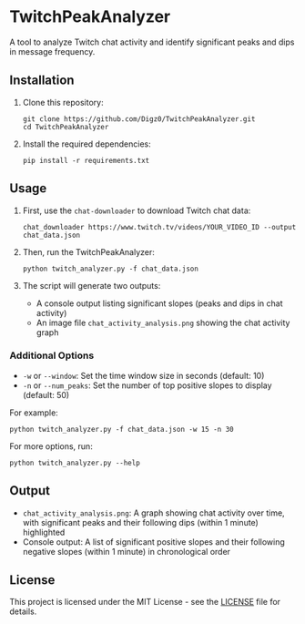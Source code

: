 # TwitchPeakAnalyzer

A tool to analyze Twitch chat activity and identify significant peaks and dips in message frequency.

## Installation

1. Clone this repository:
   ```
   git clone https://github.com/Digz0/TwitchPeakAnalyzer.git
   cd TwitchPeakAnalyzer
   ```

2. Install the required dependencies:
   ```
   pip install -r requirements.txt
   ```

## Usage

1. First, use the `chat-downloader` to download Twitch chat data:
   ```
   chat_downloader https://www.twitch.tv/videos/YOUR_VIDEO_ID --output chat_data.json
   ```

2. Then, run the TwitchPeakAnalyzer:
   ```
   python twitch_analyzer.py -f chat_data.json
   ```

3. The script will generate two outputs:
   - A console output listing significant slopes (peaks and dips in chat activity)
   - An image file `chat_activity_analysis.png` showing the chat activity graph

### Additional Options

- `-w` or `--window`: Set the time window size in seconds (default: 10)
- `-n` or `--num_peaks`: Set the number of top positive slopes to display (default: 50)

For example:
```
python twitch_analyzer.py -f chat_data.json -w 15 -n 30
```

For more options, run:
```
python twitch_analyzer.py --help
```

## Output

- `chat_activity_analysis.png`: A graph showing chat activity over time, with significant peaks and their following dips (within 1 minute) highlighted
- Console output: A list of significant positive slopes and their following negative slopes (within 1 minute) in chronological order

## License

This project is licensed under the MIT License - see the [LICENSE](LICENSE) file for details.